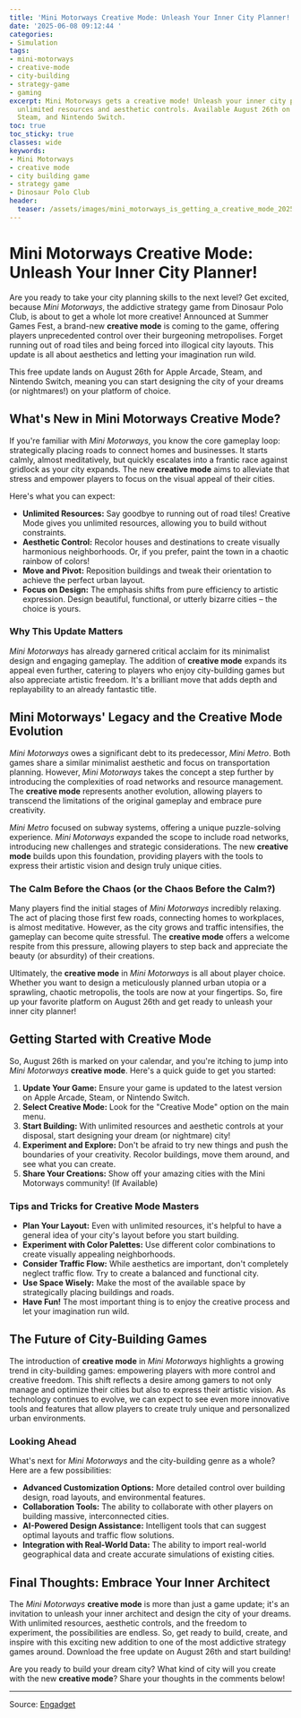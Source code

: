 ```yaml
---
title: 'Mini Motorways Creative Mode: Unleash Your Inner City Planner!'
date: '2025-06-08 09:12:44 '
categories:
- Simulation
tags:
- mini-motorways
- creative-mode
- city-building
- strategy-game
- gaming
excerpt: Mini Motorways gets a creative mode! Unleash your inner city planner with
  unlimited resources and aesthetic controls. Available August 26th on Apple Arcade,
  Steam, and Nintendo Switch.
toc: true
toc_sticky: true
classes: wide
keywords:
- Mini Motorways
- creative mode
- city building game
- strategy game
- Dinosaur Polo Club
header:
  teaser: /assets/images/mini_motorways_is_getting_a_creative_mode_20250608091244.jpg
---
```


# Mini Motorways Creative Mode: Unleash Your Inner City Planner!

Are you ready to take your city planning skills to the next level? Get excited, because *Mini Motorways*, the addictive strategy game from Dinosaur Polo Club, is about to get a whole lot more creative! Announced at Summer Games Fest, a brand-new **creative mode** is coming to the game, offering players unprecedented control over their burgeoning metropolises. Forget running out of road tiles and being forced into illogical city layouts. This update is all about aesthetics and letting your imagination run wild.

This free update lands on August 26th for Apple Arcade, Steam, and Nintendo Switch, meaning you can start designing the city of your dreams (or nightmares!) on your platform of choice.

## What's New in Mini Motorways Creative Mode?

If you're familiar with *Mini Motorways*, you know the core gameplay loop: strategically placing roads to connect homes and businesses. It starts calmly, almost meditatively, but quickly escalates into a frantic race against gridlock as your city expands. The new **creative mode** aims to alleviate that stress and empower players to focus on the visual appeal of their cities.

Here's what you can expect:

*   **Unlimited Resources:** Say goodbye to running out of road tiles! Creative Mode gives you unlimited resources, allowing you to build without constraints.
*   **Aesthetic Control:** Recolor houses and destinations to create visually harmonious neighborhoods. Or, if you prefer, paint the town in a chaotic rainbow of colors!
*   **Move and Pivot:** Reposition buildings and tweak their orientation to achieve the perfect urban layout.
*   **Focus on Design:** The emphasis shifts from pure efficiency to artistic expression. Design beautiful, functional, or utterly bizarre cities – the choice is yours.

### Why This Update Matters

*Mini Motorways* has already garnered critical acclaim for its minimalist design and engaging gameplay. The addition of **creative mode** expands its appeal even further, catering to players who enjoy city-building games but also appreciate artistic freedom. It's a brilliant move that adds depth and replayability to an already fantastic title.

## Mini Motorways' Legacy and the Creative Mode Evolution

*Mini Motorways* owes a significant debt to its predecessor, *Mini Metro*. Both games share a similar minimalist aesthetic and focus on transportation planning. However, *Mini Motorways* takes the concept a step further by introducing the complexities of road networks and resource management. The **creative mode** represents another evolution, allowing players to transcend the limitations of the original gameplay and embrace pure creativity.

*Mini Metro* focused on subway systems, offering a unique puzzle-solving experience. *Mini Motorways* expanded the scope to include road networks, introducing new challenges and strategic considerations. The new **creative mode** builds upon this foundation, providing players with the tools to express their artistic vision and design truly unique cities.

### The Calm Before the Chaos (or the Chaos Before the Calm?)

Many players find the initial stages of *Mini Motorways* incredibly relaxing. The act of placing those first few roads, connecting homes to workplaces, is almost meditative. However, as the city grows and traffic intensifies, the gameplay can become quite stressful. The **creative mode** offers a welcome respite from this pressure, allowing players to step back and appreciate the beauty (or absurdity) of their creations.

Ultimately, the **creative mode** in *Mini Motorways* is all about player choice. Whether you want to design a meticulously planned urban utopia or a sprawling, chaotic metropolis, the tools are now at your fingertips. So, fire up your favorite platform on August 26th and get ready to unleash your inner city planner!

## Getting Started with Creative Mode

So, August 26th is marked on your calendar, and you're itching to jump into *Mini Motorways* **creative mode**. Here's a quick guide to get you started:

1.  **Update Your Game:** Ensure your game is updated to the latest version on Apple Arcade, Steam, or Nintendo Switch.
2.  **Select Creative Mode:** Look for the "Creative Mode" option on the main menu.
3.  **Start Building:** With unlimited resources and aesthetic controls at your disposal, start designing your dream (or nightmare) city!
4.  **Experiment and Explore:** Don't be afraid to try new things and push the boundaries of your creativity. Recolor buildings, move them around, and see what you can create.
5.  **Share Your Creations:** Show off your amazing cities with the Mini Motorways community!  (If Available)

### Tips and Tricks for Creative Mode Masters

*   **Plan Your Layout:** Even with unlimited resources, it's helpful to have a general idea of your city's layout before you start building.
*   **Experiment with Color Palettes:** Use different color combinations to create visually appealing neighborhoods.
*   **Consider Traffic Flow:** While aesthetics are important, don't completely neglect traffic flow. Try to create a balanced and functional city.
*   **Use Space Wisely:** Make the most of the available space by strategically placing buildings and roads.
*   **Have Fun!** The most important thing is to enjoy the creative process and let your imagination run wild.

## The Future of City-Building Games

The introduction of **creative mode** in *Mini Motorways* highlights a growing trend in city-building games: empowering players with more control and creative freedom. This shift reflects a desire among gamers to not only manage and optimize their cities but also to express their artistic vision. As technology continues to evolve, we can expect to see even more innovative tools and features that allow players to create truly unique and personalized urban environments.

### Looking Ahead

What's next for *Mini Motorways* and the city-building genre as a whole? Here are a few possibilities:

*   **Advanced Customization Options:** More detailed control over building design, road layouts, and environmental features.
*   **Collaboration Tools:** The ability to collaborate with other players on building massive, interconnected cities.
*   **AI-Powered Design Assistance:** Intelligent tools that can suggest optimal layouts and traffic flow solutions.
*   **Integration with Real-World Data:** The ability to import real-world geographical data and create accurate simulations of existing cities.

## Final Thoughts: Embrace Your Inner Architect

The *Mini Motorways* **creative mode** is more than just a game update; it's an invitation to unleash your inner architect and design the city of your dreams. With unlimited resources, aesthetic controls, and the freedom to experiment, the possibilities are endless. So, get ready to build, create, and inspire with this exciting new addition to one of the most addictive strategy games around. Download the free update on August 26th and start building!

Are you ready to build your dream city? What kind of city will you create with the new **creative mode**? Share your thoughts in the comments below!

---

Source: [Engadget](https://www.engadget.com/gaming/mini-motorways-is-getting-a-creative-mode-233031208.html?src=rss)